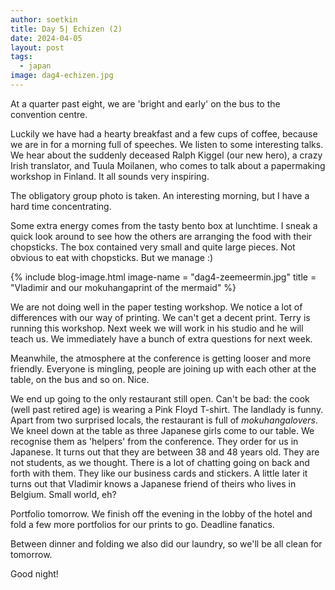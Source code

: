 ```yaml
---
author: soetkin
title: Day 5| Echizen (2)
date: 2024-04-05
layout: post
tags:
  - japan
image: dag4-echizen.jpg
---
```


At a quarter past eight, we are 'bright and early' on the bus to the convention centre.

Luckily we have had a hearty breakfast and a few cups of coffee, because we are in for a morning full of speeches. We listen to some interesting talks. We hear about the suddenly deceased Ralph Kiggel (our new hero), a crazy Irish translator, and Tuula Moilanen, who comes to talk about a papermaking workshop in Finland. It all sounds very inspiring. 

The obligatory group photo is taken. An interesting morning, but I have a hard time concentrating.

Some extra energy comes from the tasty bento box at lunchtime. I sneak a quick look around to see how the others are arranging the food with their chopsticks. The box contained very small and quite large pieces. Not obvious to eat with chopsticks. But we manage :)

{% include blog-image.html image-name = "dag4-zeemeermin.jpg"  title = "Vladimir and our mokuhangaprint of the mermaid" %}

We are not doing well in the paper testing workshop. 
We notice a lot of differences with our way of printing. We can't get a decent print. Terry is running this workshop. Next week we will work in his studio and he will teach us. We immediately have a bunch of extra questions for next week.

Meanwhile, the atmosphere at the conference is getting looser and more friendly. Everyone is mingling, people are joining up with each other at the table, on the bus and so on. Nice.

We end up going to the only restaurant still open. Can't be bad: the cook (well past retired age) is wearing a Pink Floyd T-shirt. The landlady is funny. Apart from two surprised locals, the restaurant is full of *mokuhangalovers*. We kneel down at the table as three Japanese girls come to our table. We recognise them as 'helpers' from the conference. They order for us in Japanese. It turns out that they are between 38 and 48 years old. They are not students, as we thought. There is a lot of chatting going on back and forth with them. They like our business cards and stickers. A little later it turns out that Vladimir knows a Japanese friend of theirs who lives in Belgium. Small world, eh?

Portfolio tomorrow. We finish off the evening in the lobby of the hotel and fold a few more portfolios for our prints to go. Deadline fanatics.

Between dinner and folding we also did our laundry, so we'll be all clean for tomorrow.

Good night!
